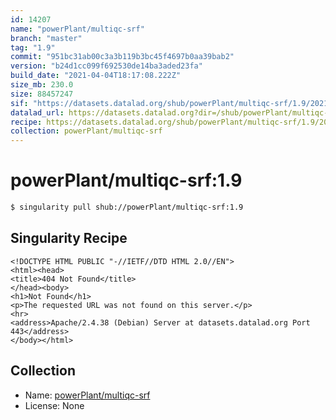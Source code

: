 ```yaml
---
id: 14207
name: "powerPlant/multiqc-srf"
branch: "master"
tag: "1.9"
commit: "951bc31ab00c3a3b119b3bc45f4697b0aa39bab2"
version: "b24d1cc099f692530de14ba3aded23fa"
build_date: "2021-04-04T18:17:08.222Z"
size_mb: 230.0
size: 88457247
sif: "https://datasets.datalad.org/shub/powerPlant/multiqc-srf/1.9/2021-04-04-951bc31a-b24d1cc0/b24d1cc099f692530de14ba3aded23fa.sif"
datalad_url: https://datasets.datalad.org?dir=/shub/powerPlant/multiqc-srf/1.9/2021-04-04-951bc31a-b24d1cc0/
recipe: https://datasets.datalad.org/shub/powerPlant/multiqc-srf/1.9/2021-04-04-951bc31a-b24d1cc0/Singularity
collection: powerPlant/multiqc-srf
---
```


# powerPlant/multiqc-srf:1.9

```bash
$ singularity pull shub://powerPlant/multiqc-srf:1.9
```

## Singularity Recipe

```singularity
<!DOCTYPE HTML PUBLIC "-//IETF//DTD HTML 2.0//EN">
<html><head>
<title>404 Not Found</title>
</head><body>
<h1>Not Found</h1>
<p>The requested URL was not found on this server.</p>
<hr>
<address>Apache/2.4.38 (Debian) Server at datasets.datalad.org Port 443</address>
</body></html>
```

## Collection

 - Name: [powerPlant/multiqc-srf](https://github.com/powerPlant/multiqc-srf)
 - License: None

